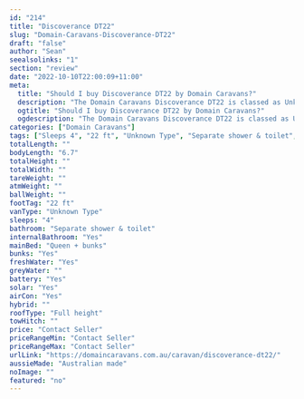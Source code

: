 ```yaml
---
id: "214"
title: "Discoverance DT22"
slug: "Domain-Caravans-Discoverance-DT22"
draft: "false"
author: "Sean"
seealsolinks: "1"
section: "review"
date: "2022-10-10T22:00:09+11:00"
meta:
  title: "Should I buy Discoverance DT22 by Domain Caravans?"
  description: "The Domain Caravans Discoverance DT22 is classed as Unknown Type, and sleeps 4 people. It is Australian made and comes in at 22 ft. It generally has Separate shower & toilet."
  ogtitle: "Should I buy Discoverance DT22 by Domain Caravans?"
  ogdescription: "The Domain Caravans Discoverance DT22 is classed as Unknown Type, and sleeps 4 people. It is Australian made and comes in at 22 ft. It generally has Separate shower & toilet."
categories: ["Domain Caravans"]
tags: ["Sleeps 4", "22 ft", "Unknown Type", "Separate shower & toilet", "Full height", "Price Unknown"]
totalLength: ""
bodyLength: "6.7"
totalHeight: ""
totalWidth: ""
tareWeight: ""
atmWeight: ""
ballWeight: ""
footTag: "22 ft"
vanType: "Unknown Type"
sleeps: "4"
bathroom: "Separate shower & toilet"
internalBathroom: "Yes"
mainBed: "Queen + bunks"
bunks: "Yes"
freshWater: "Yes"
greyWater: ""
battery: "Yes"
solar: "Yes"
airCon: "Yes"
hybrid: ""
roofType: "Full height"
towHitch: ""
price: "Contact Seller"
priceRangeMin: "Contact Seller"
priceRangeMax: "Contact Seller"
urlLink: "https://domaincaravans.com.au/caravan/discoverance-dt22/"
aussieMade: "Australian made"
noImage: ""
featured: "no"
---
```

